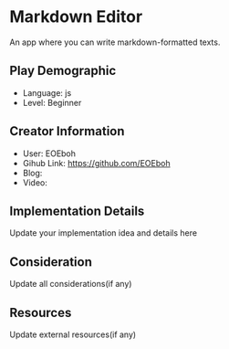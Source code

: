 # Markdown Editor

An app where you can write markdown-formatted texts.

## Play Demographic

- Language: js
- Level: Beginner

## Creator Information

- User: EOEboh
- Gihub Link: https://github.com/EOEboh
- Blog: 
- Video: 

## Implementation Details

Update your implementation idea and details here

## Consideration

Update all considerations(if any)

## Resources

Update external resources(if any)

